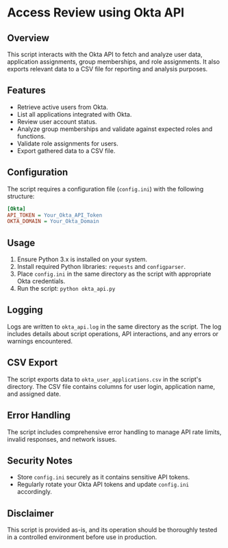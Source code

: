 # Access Review using Okta API

## Overview
This script interacts with the Okta API to fetch and analyze user data, application assignments, group memberships, and role assignments. It also exports relevant data to a CSV file for reporting and analysis purposes.

## Features
- Retrieve active users from Okta.
- List all applications integrated with Okta.
- Review user account status.
- Analyze group memberships and validate against expected roles and functions.
- Validate role assignments for users.
- Export gathered data to a CSV file.

## Configuration
The script requires a configuration file (`config.ini`) with the following structure:

```ini
[Okta]
API_TOKEN = Your_Okta_API_Token
OKTA_DOMAIN = Your_Okta_Domain
```

## Usage

1. Ensure Python 3.x is installed on your system.
2. Install required Python libraries: `requests` and `configparser`.
3. Place `config.ini` in the same directory as the script with appropriate Okta credentials.
4. Run the script: `python okta_api.py`

## Logging

Logs are written to `okta_api.log` in the same directory as the script. The log includes details about script operations, API interactions, and any errors or warnings encountered.

## CSV Export

The script exports data to `okta_user_applications.csv` in the script's directory. The CSV file contains columns for user login, application name, and assigned date.

## Error Handling

The script includes comprehensive error handling to manage API rate limits, invalid responses, and network issues.

## Security Notes

- Store `config.ini` securely as it contains sensitive API tokens.
- Regularly rotate your Okta API tokens and update `config.ini` accordingly.

## Disclaimer

This script is provided as-is, and its operation should be thoroughly tested in a controlled environment before use in production.

